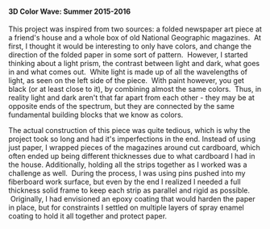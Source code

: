 #### 3D Color Wave: Summer 2015-2016 

This project was inspired from two sources: a folded newspaper art piece at a friend's house and a whole box of old National Geographic magazines.  At first, I thought it would be interesting to only have colors, and change the direction of the folded paper in some sort of pattern.  However, I started thinking about a light prism, the contrast between light and dark, what goes in and what comes out.  White light is made up of all the wavelengths of light, as seen on the left side of the piece.  With paint however, you get black (or at least close to it), by combining almost the same colors.  Thus, in reality light and dark aren't that far apart from each other - they may be at opposite ends of the spectrum, but they are connected by the same fundamental building blocks that we know as colors.

The actual construction of this piece was quite tedious, which is why the project took so long and had it's imperfections in the end. Instead of using just paper, I wrapped pieces of the magazines around cut cardboard, which often ended up being different thicknesses due to what cardboard I had in the house. Additionally, holding all the strips together as I worked was a challenge as well.  During the process, I was using pins pushed into my fiberboard work surface, but even by the end I realized I needed a full thickness solid frame to keep each strip as parallel and rigid as possible.  Originally, I had envisioned an epoxy coating that would harden the paper in place, but for constraints I settled on multiple layers of spray enamel coating to hold it all together and protect paper.
